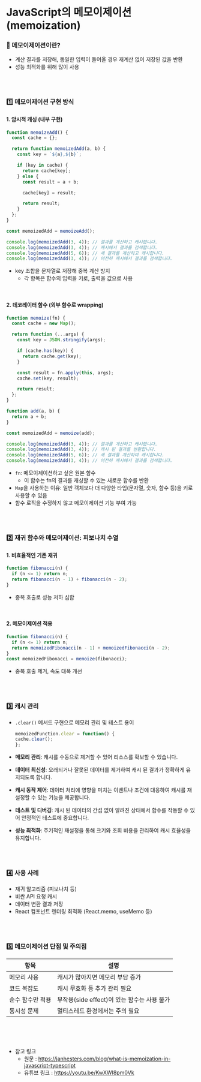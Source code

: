 # JavaScript의 메모이제이션(memoization)

### 📌 메모이제이션이란?
- 계산 결과를 저장해, 동일한 입력이 들어올 경우 재계산 없이 저장된 값을 반환
- 성능 최적화를 위해 많이 사용

<br/>
<br/>

### 1️⃣ 메모이제이션 구현 방식
#### 1. 암시적 캐싱 (내부 구현)

```js
function memoizeAdd() {
  const cache = {};

  return function memoizedAdd(a, b) {
    const key = `${a},${b}`;

    if (key in cache) {
      return cache[key];
    } else {
      const result = a + b;

      cache[key] = result;

      return result;
    }
  };
}

const memoizedAdd = memoizeAdd();

console.log(memoizedAdd(3, 4)); // 결과를 계산하고 캐시합니다.
console.log(memoizedAdd(3, 4)); // 캐시에서 결과를 검색합니다.
console.log(memoizedAdd(5, 6)); // 새 결과를 계산하고 캐시합니다.
console.log(memoizedAdd(3, 4)); // 여전히 캐시에서 결과를 검색합니다.
```

- key 조합을 문자열로 저장해 중복 계산 방지
  - 각 항목은 함수의 입력을 키로, 출력을 값으로 사용

<br/>

#### 2. 데코레이터 함수 (외부 함수로 wrapping)
```js
function memoize(fn) {
  const cache = new Map();

  return function (...args) {
    const key = JSON.stringify(args);

    if (cache.has(key)) {
      return cache.get(key);
    }

    const result = fn.apply(this, args);
    cache.set(key, result);

    return result;
  };
}

function add(a, b) {
  return a + b;
}

const memoizedAdd = memoize(add);

console.log(memoizedAdd(3, 4)); // 결과를 계산하고 캐시합니다.
console.log(memoizedAdd(3, 4)); // 캐시 된 결과를 반환합니다.
console.log(memoizedAdd(5, 6)); // 새 결과를 계산하여 캐시합니다.
console.log(memoizedAdd(3, 4)); // 여전히 캐시에서 결과를 검색합니다.
```

- `fn`: 메모이제이션하고 싶은 원본 함수
    - 이 함수는 fn의 결과를 캐싱할 수 있는 새로운 함수를 반환
- `Map`을 사용하는 이유: 일반 객체보다 더 다양한 타입(문자열, 숫자, 함수 등)을 키로 사용할 수 있음
- 함수 로직을 수정하지 않고 메모이제이션 기능 부여 가능

<br/>
<br/>

### 2️⃣ 재귀 함수와 메모이제이션: 피보나치 수열

#### 1. 비효율적인 기존 재귀
```js
function fibonacci(n) {
  if (n <= 1) return n;
  return fibonacci(n - 1) + fibonacci(n - 2);
}
```
- 중복 호출로 성능 저하 심함

<br/>

#### 2. 메모이제이션 적용
```js
function fibonacci(n) {
  if (n <= 1) return n;
  return memoizedFibonacci(n - 1) + memoizedFibonacci(n - 2);
}
const memoizedFibonacci = memoize(fibonacci);
```
- 중복 호출 제거, 속도 대폭 개선

<br/>
<br/>

### 3️⃣ 캐시 관리
- `.clear()` 메서드 구현으로 메모리 관리 및 테스트 용이
    ```js
    memoizedFunction.clear = function() {
    cache.clear();
    };
    ```

- **메모리 관리**: 캐시를 수동으로 제거할 수 있어 리소스를 확보할 수 있습니다.
- **데이터 최신성**: 오래되거나 잘못된 데이터를 제거하여 캐시 된 결과가 정확하게 유지되도록 합니다.
- **캐시 동작 제어**: 데이터 처리에 영향을 미치는 이벤트나 조건에 대응하여 캐시를 재설정할 수 있는 기능을 제공합니다.
- **테스트 및 디버깅**: 캐시 된 데이터의 간섭 없이 알려진 상태에서 함수를 작동할 수 있어 안정적인 테스트에 중요합니다.
- **성능 최적화**: 주기적인 재설정을 통해 크기와 조회 비용을 관리하여 캐시 효율성을 유지합니다.

<br/>
<br/>

### 4️⃣ 사용 사례
- 재귀 알고리즘 (피보나치 등)
- 비싼 API 요청 캐시
- 데이터 변환 결과 저장
- React 컴포넌트 렌더링 최적화 (React.memo, useMemo 등)

<br/>
<br/>

### 5️⃣ 메모이제이션 단점 및 주의점
| 항목 | 설명 |
|------|------|
| 메모리 사용 | 캐시가 많아지면 메모리 부담 증가 |
| 코드 복잡도 | 캐시 무효화 등 추가 관리 필요 |
| 순수 함수만 적용 | 부작용(side effect)이 있는 함수는 사용 불가 |
| 동시성 문제 | 멀티스레드 환경에서는 주의 필요 |

<br/>
<br/>
<br/>


- 참고 링크
  - 원문 : https://janhesters.com/blog/what-is-memoization-in-javascript-typescript
  - 유튜브 링크 : https://youtu.be/KwXWI8pm0Vk